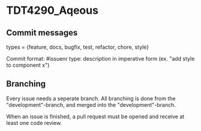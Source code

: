 # TDT4290_Aqeous

## Commit messages

types = {feature, docs, bugfix, test, refactor, chore, style}

Commit format:
#issuenr type: description in imperative form (ex. "add style to component x")

## Branching

Every issue needs a seperate branch. All branching is done from the "development"-branch, and merged into the "development"-branch.

When an issue is finished, a pull request must be opened and receive at least one code review.
